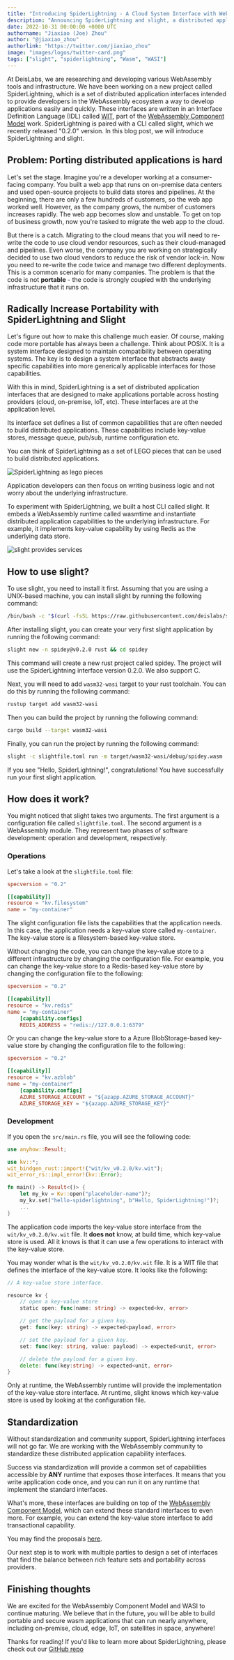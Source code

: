 ```yaml
---
title: "Introducing SpiderLightning - A Cloud System Interface with WebAssembly"
description: "Announcing SpiderLightning and slight, a distributed application runtime for Wasm featuring portable application building blocks."
date: 2022-10-31 00:00:00 +0000 UTC
authorname: "Jiaxiao (Joe) Zhou"
author: "@jiaxiao_zhou"
authorlink: "https://twitter.com/jiaxiao_zhou"
image: "images/logos/twitter-card.png"
tags: ["slight", "spiderlightning", "Wasm", "WASI"]
---
```


At DeisLabs, we are researching and developing various WebAssembly tools and infrastructure. We have been working on a new project called SpiderLightning, which is a set of distributed application interfaces intended to provide developers in the WebAssembly ecosystem a way to develop applications easily and quickly. These interfaces are written in an Interface Definition Language (IDL) called [WIT](https://github.com/WebAssembly/component-model/blob/main/design/mvp/WIT.md), part of the [WebAssembly Component Model](https://github.com/WebAssembly/component-model) work. SpiderLightning is paired with a CLI called slight, which we recently released "0.2.0" version. In this blog post, we will introduce SpiderLightning and slight.

## Problem: Porting distributed applications is hard

Let's set the stage. Imagine you're a developer working at a consumer-facing company. You built a web app that runs on on-premise data centers and used open-source projects to build data stores and pipelines. At the beginning, there are only a few hundreds of customers, so the web app worked well. However, as the company grows, the number of customers increases rapidly. The web app becomes slow and unstable. To get on top of business growth, now you're tasked to migrate the web app to the cloud.

But there is a catch. Migrating to the cloud means that you will need to re-write the code to use cloud vendor resources, such as their cloud-managed and pipelines. Even worse, the company you are working on strategically decided to use two cloud vendors to reduce the risk of vendor lock-in. Now you need to re-write the code twice and manage two different deployments. This is a common scenario for many companies. The problem is that the code is not **portable** - the code is strongly coupled with the underlying infrastructure that it runs on.

## Radically Increase Portability with SpiderLightning and Slight

Let's figure out how to make this challenge much easier. Of course, making code more portable has always been a challenge. Think about POSIX. It is a system interface designed to maintain compatibility between operating systems. The key is to design a system interface that abstracts away specific capabilities into more generically applicable interfaces for those capabilities.

With this in mind, SpiderLightning is a set of distributed application interfaces that are designed to make applications portable across hosting providers (cloud, on-premise, IoT, etc). These interfaces are at the application level.

Its interface set defines a list of common capabilities that are often needed to build distributed applications. These capabilities include key-value stores, message queue, pub/sub, runtime configuration etc.

You can think of SpiderLightning as a set of LEGO pieces that can be used to build distributed applications.

![SpiderLightning as lego pieces](/images/spiderlightning/spiderlightning-capabilities.png)

Application developers can then focus on writing business logic and not worry about the underlying infrastructure.

To experiment with SpiderLightning, we built a host CLI called slight. It embeds a WebAssembly runtime called wasmtime and instantiate distributed application capabilities to the underlying infrastructure. For example, it implements key-value capability by using Redis as the underlying data store.

![slight provides services](/images/spiderlightning/slight-services.png)


## How to use slight?

To use slight, you need to install it first. Assuming that you are using a UNIX-based machine, you can install slight by running the following command:

```bash
/bin/bash -c "$(curl -fsSL https://raw.githubusercontent.com/deislabs/spiderlightning/main/install.sh)"
```

After installing slight, you can create your very first slight application by running the following command:

```bash
slight new -n spidey@v0.2.0 rust && cd spidey
```

This command will create a new rust project called spidey. The project will use the SpiderLightning interface version 0.2.0. We also support C.

Next, you will need to add `wasm32-wasi` target to your rust toolchain. You can do this by running the following command:

```bash
rustup target add wasm32-wasi
```

Then you can build the project by running the following command:

```bash
cargo build --target wasm32-wasi
```

Finally, you can run the project by running the following command:

```bash
slight -c slightfile.toml run -m target/wasm32-wasi/debug/spidey.wasm
```

If you see "Hello, SpiderLightning!", congratulations! You have successfully run your first slight application.

## How does it work?

You might noticed that slight takes two arguments. The first argument is a configuration file called `slightfile.toml`. The second argument is a WebAssembly module. They represent two phases of software development: operation and development, respectively.

### Operations
Let's take a look at the `slightfile.toml` file:

```toml
specversion = "0.2"

[[capability]]
resource = "kv.filesystem"
name = "my-container"
```

The slight configuration file lists the capabilities that the application needs. In this case, the application needs a key-value store called `my-container`. The key-value store is a filesystem-based key-value store.

Without changing the code, you can change the key-value store to a different infrastructure by changing the configuration file. For example, you can change the key-value store to a Redis-based key-value store by changing the configuration file to the following:

```toml
specversion = "0.2"

[[capability]]
resource = "kv.redis"
name = "my-container"
    [capability.configs]
    REDIS_ADDRESS = "redis://127.0.0.1:6379"
```

Or you can change the key-value store to a Azure BlobStorage-based key-value store by changing the configuration file to the following:

```toml
specversion = "0.2"

[[capability]]
resource = "kv.azblob"
name = "my-container"
    [capability.configs]
    AZURE_STORAGE_ACCOUNT = "${azapp.AZURE_STORAGE_ACCOUNT}"
    AZURE_STORAGE_KEY = "${azapp.AZURE_STORAGE_KEY}"
```

### Development

If you open the `src/main.rs` file, you will see the following code:

```rust
use anyhow::Result;

use kv::*;
wit_bindgen_rust::import!("wit/kv_v0.2.0/kv.wit");
wit_error_rs::impl_error!(kv::Error);

fn main() -> Result<()> {
    let my_kv = Kv::open("placeholder-name")?;
    my_kv.set("hello-spiderlightning", b"Hello, SpiderLightning!")?;
    ...
}
```

The application code imports the key-value store interface from the `wit/kv_v0.2.0/kv.wit` file. It **does not** know, at build time, which key-value store is used. All it knows is that it can use a few operations to interact with the key-value store.

You may wonder what is the `wit/kv_v0.2.0/kv.wit` file. It is a WIT file that defines the interface of the key-value store. It looks like the following:

```go
// A key-value store interface.

resource kv {
	// open a key-value store
	static open: func(name: string) -> expected<kv, error>

	// get the payload for a given key.
	get: func(key: string) -> expected<payload, error> 

	// set the payload for a given key.
	set: func(key: string, value: payload) -> expected<unit, error>

	// delete the payload for a given key.
	delete: func(key:string) -> expected<unit, error>
}
```

Only at runtime, the WebAssembly runtime will provide the implementation of the key-value store interface. At runtime, slight knows which key-value store is used by looking at the configuration file.

## Standardization

Without standardization and community support, SpiderLightning interfaces will not go far. We are working with the WebAssembly community to standardize these distributed application capability interfaces.

Success via standardization will provide a common set of capabilities accessible by **ANY** runtime that exposes those interfaces. It means that you write application code once, and you can run it on any runtime that implement the standard interfaces.

What's more, these interfaces are building on top of the [WebAssembly Component Model](https://github.com/WebAssembly/component-model), which can extend these standard interfaces to even more. For example, you can extend the key-value store interface to add transactional capability.

You may find the proposals [here](https://github.com/WebAssembly/WASI/blob/main/Proposals.md).

Our next step is to work with multiple parties to design a set of interfaces that find the balance between rich feature sets and portability across providers.

## Finishing thoughts

We are excited for the WebAssembly Component Model and WASI to continue maturing. We believe that in the future, you will be able to build portable and secure wasm applications that can run nearly anywhere, including on-premise, cloud, edge, IoT, on satellites in space, anywhere!

Thanks for reading! If you'd like to learn more about SpiderLightning, please check out our [GitHub repo](https://github.com/deislabs/spiderlightning)
